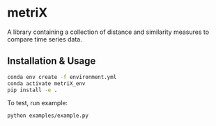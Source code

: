 # metriX
A library containing a collection of distance and similarity measures to compare time series data.

## Installation & Usage
```bash
conda env create -f environment.yml
conda activate metriX_env
pip install -e .
```
To test, run example:
```bash
python examples/example.py
```
